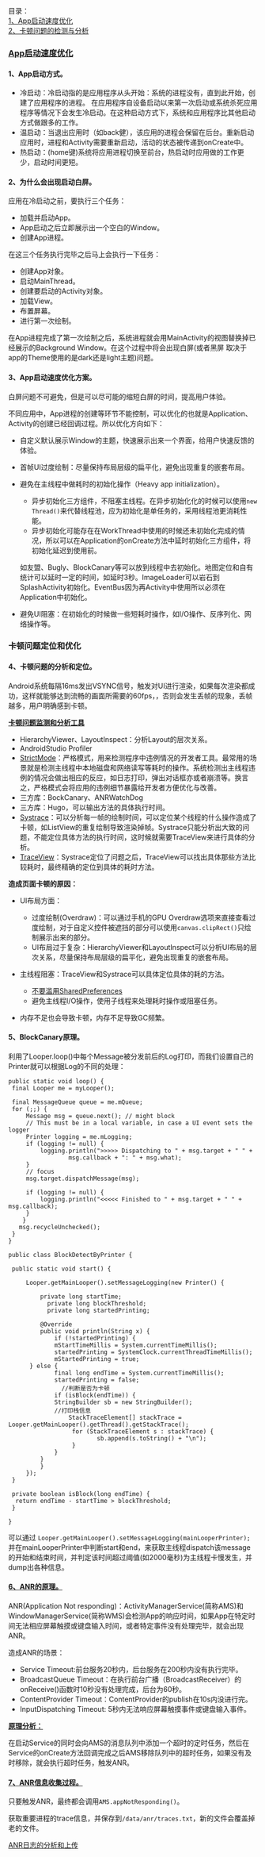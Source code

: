 
目录：     
[1、App启动速度优化](#App启动速度优化)      
[2、卡顿问题的检测与分析](#卡顿问题定位和优化) 


### [App启动速度优化](https://www.jianshu.com/p/f5514b1a826c)

#### 1、App启动方式。

  - 冷启动：冷启动指的是应用程序从头开始：系统的进程没有，直到此开始，创建了应用程序的进程。 在应用程序自设备启动以来第一次启动或系统杀死应用程序等情况下会发生冷启动。在这种启动方式下，系统和应用程序比其他启动方式做跟多的工作。
  - 温启动：当退出应用时（如back健），该应用的进程会保留在后台。重新启动应用时，进程和Activity需要重新启动，活动的状态被传递到onCreate中。
  - 热启动：(home键)系统将应用进程切换至前台，热启动时应用做的工作更少，启动时间更短。
  
#### 2、为什么会出现启动白屏。
  
  应用在冷启动之前，要执行三个任务：
  - 加载并启动App。
  - App启动之后立即展示出一个空白的Window。
  - 创建App进程。
  
  在这三个任务执行完毕之后马上会执行一下任务：
  - 创建App对象。
  - 启动MainThread。
  - 创建要启动的Activity对象。
  - 加载View。
  - 布置屏幕。
  - 进行第一次绘制。

 在App进程完成了第一次绘制之后，系统进程就会用MainActivity的视图替换掉已经展示的Background Window。在这个过程中将会出现白屏(或者黑屏 取决于app的Theme使用的是dark还是light主题)问题。
 
#### 3、App启动速度优化方案。
  
  白屏问题不可避免，但是可以尽可能的缩短白屏的时间，提高用户体验。
  
  不同应用中，App进程的创建等环节不能控制，可以优化的也就是Application、Activity的创建已经回调过程。所以优化方向如下：
  - 自定义默认展示Window的主题，快速展示出来一个界面，给用户快速反馈的体验。
  - 首帧UI过度绘制：尽量保持布局层级的扁平化，避免出现重复的嵌套布局。
  - 避免在主线程中做耗时的初始化操作（Heavy app initialization）。
    - 异步初始化三方组件，不阻塞主线程。在异步初始化化的时候可以使用`new Thread()`来代替线程池，应为初始化是单任务的，采用线程池更消耗性能。
    - 异步初始化可能存在在WorkThread中使用的时候还未初始化完成的情况，所以可以在Application的onCreate方法中延时初始化三方组件，将初始化延迟到使用前。
    
    如友盟、Bugly、BlockCanary等可以放到线程中去初始化。地图定位和自有统计可以延时一定的时间，如延时3秒。ImageLoader可以岩石到SplashActivity初始化。EventBus因为再Activity中使用所以必须在Application中初始化。
    
  - 避免UI阻塞：在初始化的时候做一些短耗时操作，如I/O操作、反序列化、网络操作等。
  
  
### 卡顿问题定位和优化
  
#### 4、卡顿问题的分析和定位。
  
  Android系统每隔16ms发出VSYNC信号，触发对UI进行渲染，如果每次渲染都成功，这样就能够达到流畅的画面所需要的60fps，，否则会发生丢帧的现象，丢帧越多，用户明确感到卡顿。

  **[卡顿问题监测和分析工具](https://www.jianshu.com/p/17b0ac9b40fa)**
   - HierarchyViewer、LayoutInspect：分析Layout的层次关系。
   - AndroidStudio Profiler
   - [StrictMode](https://droidyue.com/blog/2015/09/26/android-tuning-tool-strictmode/)：严格模式，用来检测程序中违例情况的开发者工具。最常用的场景就是检测主线程中本地磁盘和网络读写等耗时的操作。系统检测出主线程违例的情况会做出相应的反应，如日志打印，弹出对话框亦或者崩溃等。换言之，严格模式会将应用的违例细节暴露给开发者方便优化与改善。
   - 三方库：BockCanary、ANRWatchDog
   - 三方库：Hugo，可以输出方法的具体执行时间。
   - [Systrace](https://www.jianshu.com/p/75aa88d1b575)：可以分析每一帧的绘制时间，可以定位某个线程的什么操作造成了卡顿，如ListView的重复绘制导致渲染掉帧。Systrace只能分析出大致的问题，不能定位具体方法的执行时间，这时候就需要TraceView来进行具体的分析。
   - [TraceView](https://www.jianshu.com/p/b492140a555f)：Systrace定位了问题之后，TraceView可以找出具体那些方法比较耗时，最终精确的定位到具体的耗时方法。

  **造成页面卡顿的原因：**
   - UI布局方面：
     - 过度绘制(Overdraw)：可以通过手机的GPU Overdraw选项来直接查看过度绘制，对于自定义控件被遮挡的部分可以使用`canvas.clipRect()`只绘制展示出来的部分。
     - UI布局过于复杂：HierarchyViewer和LayoutInspect可以分析UI布局的层次关系，尽量保持布局层级的扁平化，避免出现重复的嵌套布局。
     
   - 主线程阻塞：TraceView和Systrace可以具体定位具体的耗的方法。
     - [不要滥用SharedPreferences](http://weishu.me/2016/10/13/sharedpreference-advices/)
     - 避免主线程I/O操作，使用子线程来处理耗时操作或阻塞任务。	

   - 内存不足也会导致卡顿，内存不足导致GC频繁。
   
#### 5、BlockCanary原理。
   
   利用了Looper.loop()中每个Message被分发前后的Log打印，而我们设置自己的Printer就可以根据Log的不同的处理：
   ```
   public static void loop() {
    final Looper me = myLooper();

    final MessageQueue queue = me.mQueue;
    for (;;) {
        Message msg = queue.next(); // might block
        // This must be in a local variable, in case a UI event sets the logger
        Printer logging = me.mLogging;
        if (logging != null) {
            logging.println(">>>>> Dispatching to " + msg.target + " " +
                    msg.callback + ": " + msg.what);
        }
        // focus
        msg.target.dispatchMessage(msg);

        if (logging != null) {
            logging.println("<<<<< Finished to " + msg.target + " " + msg.callback);
        }
       }
      msg.recycleUnchecked();
    }
   }
  
public class BlockDetectByPrinter {

    public static void start() {

        Looper.getMainLooper().setMessageLogging(new Printer() {

            private long startTime;   
	          private long blockThreshold;
	          private long startedPrinting;

            @Override
            public void println(String x) {
                if (!startedPrinting) {
        		mStartTimeMillis = System.currentTimeMillis();
       			startedPrinting = SystemClock.currentThreadTimeMillis();
       			mStartedPrinting = true;
   		 } else {
        		final long endTime = System.currentTimeMillis();
        		startedPrinting = false;
			      //判断是否为卡顿
       			if (isBlock(endTime)) {
			    StringBuilder sb = new StringBuilder();
                //打印栈信息
        		    StackTraceElement[] stackTrace = Looper.getMainLooper().getThread().getStackTrace();
           			 for (StackTraceElement s : stackTrace) {
              				sb.append(s.toString() + "\n");
          			 }
       			}
    		}
            }
        });
    }
    
    private boolean isBlock(long endTime) {
   	 return endTime - startTime > blockThreshold;
    }
    
}
```
可以通过 `Looper.getMainLooper().setMessageLogging(mainLooperPrinter);`
并在mainLooperPrinter中判断start和end，来获取主线程dispatch该message的开始和结束时间，并判定该时间超过阈值(如2000毫秒)为主线程卡慢发生，并dump出各种信息。
   
#### [6、ANR的原理。](http://gityuan.com/2016/07/02/android-anr/)

ANR(Application Not responding)：ActivityManagerService(简称AMS)和WindowManagerService(简称WMS)会检测App的响应时间，如果App在特定时间无法相应屏幕触摸或键盘输入时间，或者特定事件没有处理完毕，就会出现ANR。    

 造成ANR的场景：
- Service Timeout:前台服务20秒内，后台服务在200秒内没有执行完毕。
- BroadcastQueue Timeout：在执行前台广播（BroadcastReceiver）的onReceive()函数时10秒没有处理完成，后台为60秒。
- ContentProvider Timeout：ContentProvider的publish在10s内没进行完。
- InputDispatching Timeout: 5秒内无法响应屏幕触摸事件或键盘输入事件。

**[原理分析：](http://gityuan.com/2016/07/02/android-anr/)**
  
  在启动Service的同时会向AMS的消息队列中添加一个超时的定时任务，然后在Service的onCreate方法回调完成之后AMS移除队列中的超时任务，如果没有及时移除，就会执行超时任务，触发ANR。
	

#### [7、ANR信息收集过程。](https://www.jianshu.com/p/6d855e984b99)

  只要触发ANR，最终都会调用`AMS.appNotResponding()`。
  
  获取重要进程的trace信息，并保存到`/data/anr/traces.txt`，新的文件会覆盖掉老的文件。

  [ANR日志的分析和上传](https://codezjx.com/2017/08/06/anr-trace-analytics/)








  
  
  
  
  

